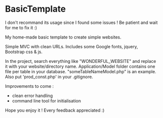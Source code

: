 # BasicTemplate
I don't recommand its usage since I found some issues ! Be patient and wait for me to fix it :)

My home-made basic template to create simple websites.

Simple MVC with clean URLs. Includes some Google fonts, jquery, Bootstrap css & js.

In the project, search everything like "WONDERFUL_WEBSITE" and replace it with your website/directory name.
Application/Model folder contains one file per table in your database. "someTableNameModel.php" is an example.
Also put 'prod_const.php' in your .gitignore.

Improvements to come :
- clean error handling
- command line tool for initialisation

Hope you enjoy it ! Every feedback appreciated :)
